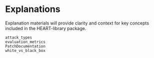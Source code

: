 # Explanations

Explanation materials will provide clarity and context for key concepts included in the HEART-library package.

```{toctree}
attack_types
evaluation_metrics
PatchDocumentation
white_vs_black_box
```

